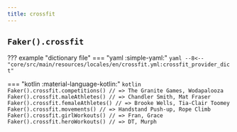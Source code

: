 ```yaml
---
title: crossfit
---
```


## `Faker().crossfit`

??? example "dictionary file"
    === "yaml :simple-yaml:"
        ```yaml
        --8<-- "core/src/main/resources/locales/en/crossfit.yml:crossfit_provider_dict"
        ```

=== "kotlin :material-language-kotlin:"
    ```kotlin
    Faker().crossfit.competitions() // => The Granite Games, Wodapalooza
    Faker().crossfit.maleAthletes() // => Chandler Smith, Mat Fraser
    Faker().crossfit.femaleAthletes() // => Brooke Wells, Tia-Clair Toomey
    Faker().crossfit.movements() // => Handstand Push-up, Rope Climb
    Faker().crossfit.girlWorkouts() // => Fran, Grace
    Faker().crossfit.heroWorkouts() // => DT, Murph
    ```
